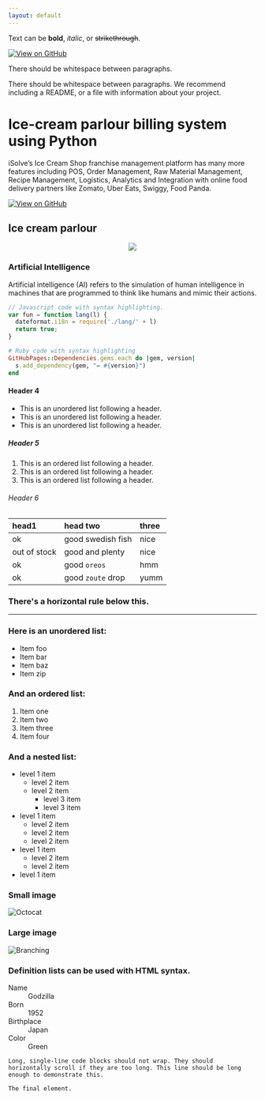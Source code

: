 ```yaml
---
layout: default
---
```


Text can be **bold**, _italic_, or ~~strikethrough~~.

[![View on GitHub](https://img.shields.io/badge/GitHub-View_on_GitHub-blue?logo=GitHub)](https://github.com/AbhinabaSaha-git/Fraud-Detection)

There should be whitespace between paragraphs.

There should be whitespace between paragraphs. We recommend including a README, or a file with information about your project.

# Ice-cream parlour billing system using Python 

iSolve’s Ice Cream Shop franchise management platform has many more features including POS, Order Management, Raw Material Management, Recipe Management, Logistics, Analytics and Integration with online food delivery partners like Zomato, Uber Eats, Swiggy, Food Panda.

[![View on GitHub](https://img.shields.io/badge/GitHub-View_on_GitHub-blue?logo=GitHub)](https://github.com/AbhinabaSaha-git/Icecream)

## Ice cream parlour

<center><img src="images/gst-billing-software-in-chennai.jpg"/></center>

### Artificial Intelligence

Artificial intelligence (AI) refers to the simulation of human intelligence in machines that are programmed to think like humans and mimic their actions.

```js
// Javascript code with syntax highlighting.
var fun = function lang(l) {
  dateformat.i18n = require('./lang/' + l)
  return true;
}
```

```ruby
# Ruby code with syntax highlighting
GitHubPages::Dependencies.gems.each do |gem, version|
  s.add_dependency(gem, "= #{version}")
end
```

#### Header 4

*   This is an unordered list following a header.
*   This is an unordered list following a header.
*   This is an unordered list following a header.

##### Header 5

1.  This is an ordered list following a header.
2.  This is an ordered list following a header.
3.  This is an ordered list following a header.

###### Header 6

| head1        | head two          | three |
|:-------------|:------------------|:------|
| ok           | good swedish fish | nice  |
| out of stock | good and plenty   | nice  |
| ok           | good `oreos`      | hmm   |
| ok           | good `zoute` drop | yumm  |

### There's a horizontal rule below this.

* * *

### Here is an unordered list:

*   Item foo
*   Item bar
*   Item baz
*   Item zip

### And an ordered list:

1.  Item one
1.  Item two
1.  Item three
1.  Item four

### And a nested list:

- level 1 item
  - level 2 item
  - level 2 item
    - level 3 item
    - level 3 item
- level 1 item
  - level 2 item
  - level 2 item
  - level 2 item
- level 1 item
  - level 2 item
  - level 2 item
- level 1 item

### Small image

![Octocat](https://github.githubassets.com/images/icons/emoji/octocat.png)

### Large image

![Branching](https://guides.github.com/activities/hello-world/branching.png)


### Definition lists can be used with HTML syntax.

<dl>
<dt>Name</dt>
<dd>Godzilla</dd>
<dt>Born</dt>
<dd>1952</dd>
<dt>Birthplace</dt>
<dd>Japan</dd>
<dt>Color</dt>
<dd>Green</dd>
</dl>

```
Long, single-line code blocks should not wrap. They should horizontally scroll if they are too long. This line should be long enough to demonstrate this.
```

```
The final element.
```
